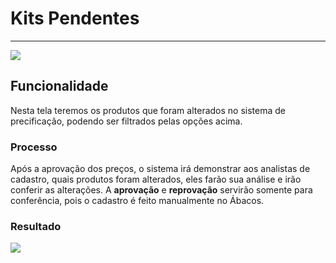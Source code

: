 # Kits Pendentes

---

![](http://developers.connectparts.com.br/imagens/kitpendente001.png)


## Funcionalidade

Nesta tela teremos os produtos que foram alterados no sistema de precificação, podendo ser filtrados pelas opções acima.

### Processo

Após a aprovação dos preços, o sistema irá demonstrar aos analistas de cadastro, quais produtos foram alterados, eles farão sua análise e irão conferir as alterações. A **aprovação** e **reprovação** servirão somente para conferência, pois o cadastro é feito manualmente no Ábacos.


### Resultado

![](http://developers.connectparts.com.br/imagens/kitpendente02.png)

